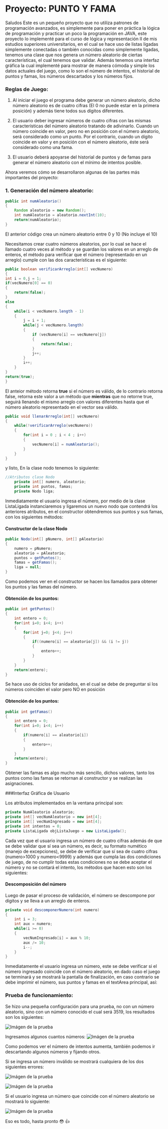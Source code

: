 # Proyecto: PUNTO Y FAMA

Saludos
Este es un pequeño proyecto que no utiliza patrones de programación avanzados, es simplemente para poner en práctica la lógica de programación y practicar un poco la programación en JAVA, este proyecto lo implementé para el curso de lógica y representación II de mis estudios superiores universitarios, en el cual se hace uso de listas ligadas simplemente conectadas o también conocidas como simplemente ligadas, tenemos una clase que nos genera un número aleatorio de ciertas características, el cual tenemos que validar. Además tenemos una interfaz gráfica la cual implementé para mostrar de manera cómoda y simple los datos actuales del juego, como lo son el número de intentos, el historial de puntos y famas, los números descartados y los números fijos.

### Reglas de Juego:
1. Al iniciar el juego el programa debe generar un número aleatorio, dicho número aleatorio es de cuatro cifras (El 0 no puede estar en la primera posición) y además tiene todos sus dígitos diferentes.
   
2. El usuario deber ingresar números de cuatro cifras con las mismas características del número aleatorio tratando de adivinarlo.
Cuando un número coincide en valor, pero no en posición con el número aleatorio, será considerado como un punto. Por el contrario, cuando un dígito coincide en valor y en posición con el número aleatorio, éste será considerado como una fama.

3. El usuario deberá apoyarse del historial de puntos y de famas para generar el número aleatorio con el mínimo de intentos posible.


Ahora veremos cómo se desarrollaron algunas de las partes más importantes del proyecto:

### 1. Generación del número aleatorio:

```JAVA
public int numAleatorio()   
{
    Random aleatorio = new Random();
    int numAleatorio = aleatorio.nextInt(10);
    return(numAleatorio);
}

```
El anterior código crea un número aleatorio entre 0 y 10 (No incluye el 10)

Necesitamos crear cuatro números aleatorios, por lo cual se hace el llamado cuatro veces al método y se guardan los valores en un arreglo de enteros, el método para verificar que el número (representado en un arreglo) cumple con las dos características es el siguiente:

```JAVA
public boolean verificarArreglo(int[] vecNumero)
{
int i = 0,j = 1;
if(vecNumero[0] == 0)
{
    return(false);
}
else
{
    while(i < vecNumero.length - 1)
    {
        j = i + 1;
        while(j < vecNumero.length)
        {
            if (vecNumero[i] == vecNumero[j])
            {
                return(false);
            }
            j++;
        }
        i++;
    }
}
return(true);
}

```

El anteior método retorna **true** si el número es válido, de lo contrario retorna false, retorna este valor a un método que **mientras** que no retorne true, seguirá llenando el mismo arreglo con valores diferentes hasta que el número aleatorio representado en el vector sea válido.

```JAVA
public void llenarArreglo(int[] vecNumero)  
{ 
    while(!verificarArreglo(vecNumero))
    {
        for(int i = 0 ; i < 4 ; i++)
        {
            vecNumero[i] = numAleatorio();
        }
    }
}
```

y listo, En la clase nodo tenemos lo siguiente: 

```JAVA
//Atributos clase Nodo
    private int[] numero, aleatorio;
    private int puntos, famas;
    private Nodo liga;  
```
Inmediatamente el usuario ingresa el número, por medio de la clase ListaLigada instanciaremos y ligaremos un nuevo nodo que contendrá los anteriores atributos, en el constructor obtendremos sus puntos y sus famas, con los siguientes métodos:

#### Constructor de la clase Nodo
```JAVA
public Nodo(int[] pNumero, int[] pAleatorio)
{
    numero = pNumero;
    aleatorio = pAleatorio;
    puntos = getPuntos();
    famas = getFamas();
    liga = null;
}

```
Como podemos ver en el constructor se hacen los llamados para obtener los puntos y las famas del número.

#### Obtención de los puntos:
```JAVA
public int getPuntos()
{ 
    int entero = 0;
    for(int i=0; i<4; i++)
    {
        for(int j=0; j<4; j++)
        {
            if((numero[i] == aleatorio[j]) && (i != j)) 
            {
                entero++;
            }
        }
    }
    return(entero);
}
```
Se hace uso de ciclos for anidados, en el cual se debe de preguntar si los números coinciden el valor pero NO en posición

#### Obtención de los puntos:
```JAVA
public int getFamas()
{
    int entero = 0;
    for(int i=0; i<4; i++)
    {
        if(numero[i] == aleatorio[i])
        {
            entero++;
        }
    }
    return(entero);
}
```
Obtener las famas es algo mucho más sencillo, dichos valores, tanto los puntos como las famas se retornan al constructor y se realizan las asignaciones.

###Interfaz Gráfica de Usuario 

Los atributos implementados en la ventana principal son:
```JAVA
private NumAleatorio aleatorio;
private int[] vecNumAleatorio = new int[4];
private int[] vecNumIngresado = new int[4];
private int intentos = 0;
private ListaLigada objListaJuego = new ListaLigada(); 
```

Cada vez que el usuario ingresa un número de cuatro cifras además de que se debe validar que sí sea un número, es decir, su formato numético (manejo de excepciones), se debe de verificar que sí sea de cuatro cifras (numero>1000 y numero<9999) y además que cumpla las dos condiciones de juego, de no cumplir todas estas condiciones no se debe aceptar el número y no se contará el intento, los métodos que hacen esto son los siguientes:

#### Descomposición del número
Luego de pasar el proceso de validación, el número se descompone por dígitos y se lleva a un arreglo de enteros.

```JAVA
private void descomponerNumero(int numero)
{
    int i = 3;
    int aux = numero;
    while(i >= 0)
    {
        vecNumIngresado[i] = aux % 10;
        aux /= 10;
        i--;
    }
}
```

Inmediatamente el usuario ingresa un número, este se debe verificar si el número ingresado coincide con el número aleatorio, en dado caso el juego se terminará y se mostrará la pantalla de finalización, en caso contrario se debe imprimir el número, sus puntos y famas en el textArea principal, así:

### Prueba de funcionamiento:
Se hizo una pequeña configuración para una prueba, no con un número aleatorio, sino con un número conocido el cual será 3519, los resultados son los siguientes: 

![Imágen de la prueba](src/img/ventana_principal.PNG)

Ingresamos algunos cuantos números:
![Imágen de la prueba](src/img/ventana_juego_1.PNG)

Como podemos ver el número de intentos aumenta, también podemos ir descartando algunos números y fijando otros.

Si se ingresa un número inválido se mostrará cualquiera de los dos siguientes errores: 

![Imágen de la prueba](src/img/ventana_error.PNG)


![Imágen de la prueba](src/img/ventana_error2.PNG)

Si el usuario ingresa un número que coincide con el número aleatorio se mostrará lo siguiente:

![Imágen de la prueba](src/img/ventana_finish.PNG)

Eso es todo, hasta pronto :flushed: :thumbsup:




